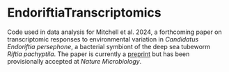 # EndoriftiaTranscriptomics
Code used in data analysis for Mitchell et al. 2024, a forthcoming paper on transcriptomic responses to environmental variation in *Candidatus Endoriftia persephone*, a bacterial symbiont of the deep sea tubeworm *Riftia pachyptila*. The paper is currently a [preprint](https://www.researchsquare.com/article/rs-3079851/v1) but has been provisionally accepted at *Nature Microbiology*.

